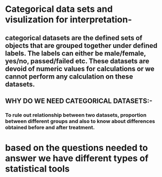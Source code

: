 # Categorical data sets and visulization for interpretation-
## categorical datasets are the defined sets of objects that are grouped together under defined labels. The labels can either be male/female, yes/no, passed/failed etc. These datasets are devoid of numeric values for calculations or we cannot perform any calculation on these datasets.
## WHY DO WE NEED CATEGORICAL DATASETS:-
### To rule out relationship between two datasets, proportion between different groups and also to know about differences obtained before and after treatment. 

# based on the questions needed to answer we have different types of statistical tools
